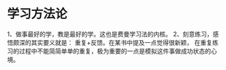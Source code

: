 # 学习方法论
1、做事最好的学，教是最好的学。这也是费曼学习法的内核。
2、刻意练习，感悟颇深的其实要义就是： 重复+反馈。在某书中提及一点觉得很新颖，
    在重复练习的过程中不能简简单单的重复，极为重要的一点是模拟这件事做成功状态的心境。
